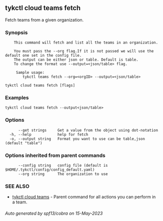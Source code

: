 ## tykctl cloud teams fetch

Fetch teams from a given organization.

### Synopsis

		This command will fetch and list all the teams in an organization.

		You must pass the --org flag.If it is not passed we will use the default one set in the config file.
		The output can be either json or table. Default is table.
		To change the format use --output=<json/table> flag.
		
         Sample usage:
			tykctl teams fetch --org=<orgID> --output=<json/table>

```
tykctl cloud teams fetch [flags]
```

### Examples

```
tykctl cloud teams fetch --output<json/table>
```

### Options

```
      --get strings     Get a value from the object using dot-notation
  -h, --help            help for fetch
  -o, --output string   Format you want to use can be table,json (default "table")
```

### Options inherited from parent commands

```
      --config string   config file (default is $HOME/.tykctl/config/config_default.yaml)
      --org string      The organization to use
```

### SEE ALSO

* [tykctl cloud teams](tykctl_cloud_teams.md)     - Parent command for all actions you can perform in a team.

###### Auto generated by spf13/cobra on 15-May-2023

